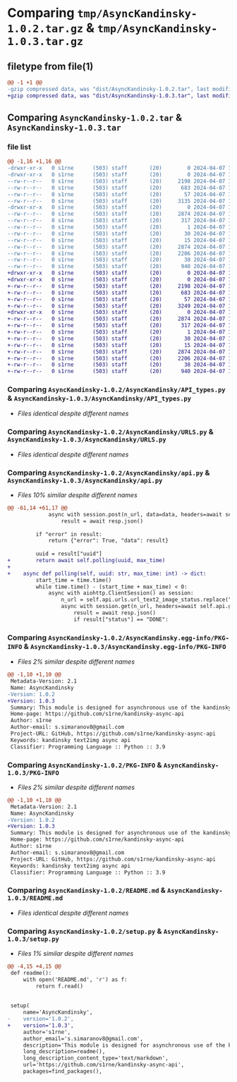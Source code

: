 # Comparing `tmp/AsyncKandinsky-1.0.2.tar.gz` & `tmp/AsyncKandinsky-1.0.3.tar.gz`

## filetype from file(1)

```diff
@@ -1 +1 @@
-gzip compressed data, was "dist/AsyncKandinsky-1.0.2.tar", last modified: Sun Apr  7 16:16:12 2024, max compression
+gzip compressed data, was "dist/AsyncKandinsky-1.0.3.tar", last modified: Sun Apr  7 16:33:19 2024, max compression
```

## Comparing `AsyncKandinsky-1.0.2.tar` & `AsyncKandinsky-1.0.3.tar`

### file list

```diff
@@ -1,16 +1,16 @@
-drwxr-xr-x   0 s1rne      (503) staff       (20)        0 2024-04-07 16:16:12.924040 AsyncKandinsky-1.0.2/
-drwxr-xr-x   0 s1rne      (503) staff       (20)        0 2024-04-07 16:16:12.920144 AsyncKandinsky-1.0.2/AsyncKandinsky/
--rw-r--r--   0 s1rne      (503) staff       (20)     2198 2024-04-07 16:02:44.000000 AsyncKandinsky-1.0.2/AsyncKandinsky/API_types.py
--rw-r--r--   0 s1rne      (503) staff       (20)      683 2024-04-07 16:01:35.000000 AsyncKandinsky-1.0.2/AsyncKandinsky/URLS.py
--rw-r--r--   0 s1rne      (503) staff       (20)       57 2024-04-07 10:03:51.000000 AsyncKandinsky-1.0.2/AsyncKandinsky/__init__.py
--rw-r--r--   0 s1rne      (503) staff       (20)     3135 2024-04-07 16:12:43.000000 AsyncKandinsky-1.0.2/AsyncKandinsky/api.py
-drwxr-xr-x   0 s1rne      (503) staff       (20)        0 2024-04-07 16:16:12.923160 AsyncKandinsky-1.0.2/AsyncKandinsky.egg-info/
--rw-r--r--   0 s1rne      (503) staff       (20)     2874 2024-04-07 16:16:12.000000 AsyncKandinsky-1.0.2/AsyncKandinsky.egg-info/PKG-INFO
--rw-r--r--   0 s1rne      (503) staff       (20)      317 2024-04-07 16:16:12.000000 AsyncKandinsky-1.0.2/AsyncKandinsky.egg-info/SOURCES.txt
--rw-r--r--   0 s1rne      (503) staff       (20)        1 2024-04-07 16:16:12.000000 AsyncKandinsky-1.0.2/AsyncKandinsky.egg-info/dependency_links.txt
--rw-r--r--   0 s1rne      (503) staff       (20)       30 2024-04-07 16:16:12.000000 AsyncKandinsky-1.0.2/AsyncKandinsky.egg-info/requires.txt
--rw-r--r--   0 s1rne      (503) staff       (20)       15 2024-04-07 16:16:12.000000 AsyncKandinsky-1.0.2/AsyncKandinsky.egg-info/top_level.txt
--rw-r--r--   0 s1rne      (503) staff       (20)     2874 2024-04-07 16:16:12.923836 AsyncKandinsky-1.0.2/PKG-INFO
--rw-r--r--   0 s1rne      (503) staff       (20)     2206 2024-04-07 16:15:45.000000 AsyncKandinsky-1.0.2/README.md
--rw-r--r--   0 s1rne      (503) staff       (20)       38 2024-04-07 16:16:12.924730 AsyncKandinsky-1.0.2/setup.cfg
--rw-r--r--   0 s1rne      (503) staff       (20)      940 2024-04-07 16:16:11.000000 AsyncKandinsky-1.0.2/setup.py
+drwxr-xr-x   0 s1rne      (503) staff       (20)        0 2024-04-07 16:33:19.449988 AsyncKandinsky-1.0.3/
+drwxr-xr-x   0 s1rne      (503) staff       (20)        0 2024-04-07 16:33:19.446156 AsyncKandinsky-1.0.3/AsyncKandinsky/
+-rw-r--r--   0 s1rne      (503) staff       (20)     2198 2024-04-07 16:02:44.000000 AsyncKandinsky-1.0.3/AsyncKandinsky/API_types.py
+-rw-r--r--   0 s1rne      (503) staff       (20)      683 2024-04-07 16:01:35.000000 AsyncKandinsky-1.0.3/AsyncKandinsky/URLS.py
+-rw-r--r--   0 s1rne      (503) staff       (20)       57 2024-04-07 10:03:51.000000 AsyncKandinsky-1.0.3/AsyncKandinsky/__init__.py
+-rw-r--r--   0 s1rne      (503) staff       (20)     3249 2024-04-07 16:32:07.000000 AsyncKandinsky-1.0.3/AsyncKandinsky/api.py
+drwxr-xr-x   0 s1rne      (503) staff       (20)        0 2024-04-07 16:33:19.449107 AsyncKandinsky-1.0.3/AsyncKandinsky.egg-info/
+-rw-r--r--   0 s1rne      (503) staff       (20)     2874 2024-04-07 16:33:19.000000 AsyncKandinsky-1.0.3/AsyncKandinsky.egg-info/PKG-INFO
+-rw-r--r--   0 s1rne      (503) staff       (20)      317 2024-04-07 16:33:19.000000 AsyncKandinsky-1.0.3/AsyncKandinsky.egg-info/SOURCES.txt
+-rw-r--r--   0 s1rne      (503) staff       (20)        1 2024-04-07 16:33:19.000000 AsyncKandinsky-1.0.3/AsyncKandinsky.egg-info/dependency_links.txt
+-rw-r--r--   0 s1rne      (503) staff       (20)       30 2024-04-07 16:33:19.000000 AsyncKandinsky-1.0.3/AsyncKandinsky.egg-info/requires.txt
+-rw-r--r--   0 s1rne      (503) staff       (20)       15 2024-04-07 16:33:19.000000 AsyncKandinsky-1.0.3/AsyncKandinsky.egg-info/top_level.txt
+-rw-r--r--   0 s1rne      (503) staff       (20)     2874 2024-04-07 16:33:19.449787 AsyncKandinsky-1.0.3/PKG-INFO
+-rw-r--r--   0 s1rne      (503) staff       (20)     2206 2024-04-07 16:15:45.000000 AsyncKandinsky-1.0.3/README.md
+-rw-r--r--   0 s1rne      (503) staff       (20)       38 2024-04-07 16:33:19.450651 AsyncKandinsky-1.0.3/setup.cfg
+-rw-r--r--   0 s1rne      (503) staff       (20)      940 2024-04-07 16:33:17.000000 AsyncKandinsky-1.0.3/setup.py
```

### Comparing `AsyncKandinsky-1.0.2/AsyncKandinsky/API_types.py` & `AsyncKandinsky-1.0.3/AsyncKandinsky/API_types.py`

 * *Files identical despite different names*

### Comparing `AsyncKandinsky-1.0.2/AsyncKandinsky/URLS.py` & `AsyncKandinsky-1.0.3/AsyncKandinsky/URLS.py`

 * *Files identical despite different names*

### Comparing `AsyncKandinsky-1.0.2/AsyncKandinsky/api.py` & `AsyncKandinsky-1.0.3/AsyncKandinsky/api.py`

 * *Files 10% similar despite different names*

```diff
@@ -61,14 +61,17 @@
             async with session.post(n_url, data=data, headers=await self.api.get_headers()) as resp:
                 result = await resp.json()
 
         if "error" in result:
             return {"error": True, "data": result}
 
         uuid = result["uuid"]
+        return await self.polling(uuid, max_time)
+
+    async def polling(self, uuid: str, max_time: int) -> dict:
         start_time = time.time()
         while time.time() - (start_time + max_time) < 0:
             async with aiohttp.ClientSession() as session:
                 n_url = self.api.urls.url_text2_image_status.replace("$uuid", uuid)
                 async with session.get(n_url, headers=await self.api.get_headers()) as resp:
                     result = await resp.json()
                     if result["status"] == "DONE":
```

### Comparing `AsyncKandinsky-1.0.2/AsyncKandinsky.egg-info/PKG-INFO` & `AsyncKandinsky-1.0.3/AsyncKandinsky.egg-info/PKG-INFO`

 * *Files 2% similar despite different names*

```diff
@@ -1,10 +1,10 @@
 Metadata-Version: 2.1
 Name: AsyncKandinsky
-Version: 1.0.2
+Version: 1.0.3
 Summary: This module is designed for asynchronous use of the kandinsky neural network and easy integration into your project.
 Home-page: https://github.com/s1rne/kandinsky-async-api
 Author: s1rne
 Author-email: s.simaranov8@gmail.com
 Project-URL: GitHub, https://github.com/s1rne/kandinsky-async-api
 Keywords: kandinsky text2img async api
 Classifier: Programming Language :: Python :: 3.9
```

### Comparing `AsyncKandinsky-1.0.2/PKG-INFO` & `AsyncKandinsky-1.0.3/PKG-INFO`

 * *Files 2% similar despite different names*

```diff
@@ -1,10 +1,10 @@
 Metadata-Version: 2.1
 Name: AsyncKandinsky
-Version: 1.0.2
+Version: 1.0.3
 Summary: This module is designed for asynchronous use of the kandinsky neural network and easy integration into your project.
 Home-page: https://github.com/s1rne/kandinsky-async-api
 Author: s1rne
 Author-email: s.simaranov8@gmail.com
 Project-URL: GitHub, https://github.com/s1rne/kandinsky-async-api
 Keywords: kandinsky text2img async api
 Classifier: Programming Language :: Python :: 3.9
```

### Comparing `AsyncKandinsky-1.0.2/README.md` & `AsyncKandinsky-1.0.3/README.md`

 * *Files identical despite different names*

### Comparing `AsyncKandinsky-1.0.2/setup.py` & `AsyncKandinsky-1.0.3/setup.py`

 * *Files 1% similar despite different names*

```diff
@@ -4,15 +4,15 @@
 def readme():
     with open('README.md', 'r') as f:
         return f.read()
 
 
 setup(
     name='AsyncKandinsky',
-    version='1.0.2',
+    version='1.0.3',
     author='s1rne',
     author_email='s.simaranov8@gmail.com',
     description='This module is designed for asynchronous use of the kandinsky neural network and easy integration into your project.',
     long_description=readme(),
     long_description_content_type='text/markdown',
     url='https://github.com/s1rne/kandinsky-async-api',
     packages=find_packages(),
```

